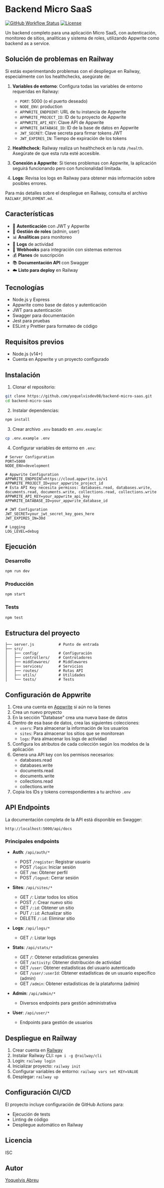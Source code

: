# Backend Micro SaaS

[![GitHub Workflow Status](https://img.shields.io/github/actions/workflow/status/yoquelvisdev08/backend-micro-saas/ci.yml?branch=main)](https://github.com/yoquelvisdev08/backend-micro-saas/actions)
[![License](https://img.shields.io/github/license/yoquelvisdev08/backend-micro-saas)](https://github.com/yoquelvisdev08/backend-micro-saas/blob/main/LICENSE)

Un backend completo para una aplicación Micro SaaS, con autenticación, monitoreo de sitios, analíticas y sistema de roles, utilizando Appwrite como backend as a service.

## Solución de problemas en Railway

Si estás experimentando problemas con el despliegue en Railway, especialmente con los healthchecks, asegúrate de:

1. **Variables de entorno**: Configura todas las variables de entorno requeridas en Railway:
   - `PORT`: 5000 (o el puerto deseado)
   - `NODE_ENV`: production
   - `APPWRITE_ENDPOINT`: URL de tu instancia de Appwrite
   - `APPWRITE_PROJECT_ID`: ID de tu proyecto de Appwrite
   - `APPWRITE_API_KEY`: Clave API de Appwrite
   - `APPWRITE_DATABASE_ID`: ID de la base de datos en Appwrite
   - `JWT_SECRET`: Clave secreta para firmar tokens JWT
   - `JWT_EXPIRES_IN`: Tiempo de expiración de los tokens

2. **Healthcheck**: Railway realiza un healthcheck en la ruta `/health`. Asegúrate de que esta ruta esté accesible.

3. **Conexión a Appwrite**: Si tienes problemas con Appwrite, la aplicación seguirá funcionando pero con funcionalidad limitada.

4. **Logs**: Revisa los logs en Railway para obtener más información sobre posibles errores.

Para más detalles sobre el despliegue en Railway, consulta el archivo `RAILWAY_DEPLOYMENT.md`.

## Características

- 🔐 **Autenticación** con JWT y Appwrite
- 👥 **Gestión de roles** (admin, user)
- 📊 **Analíticas** para monitoreo
- 📝 **Logs** de actividad
- 🔄 **Webhooks** para integración con sistemas externos
- 💰 **Planes** de suscripción
- 📚 **Documentación API** con Swagger
- ☁️ **Listo para deploy** en Railway

## Tecnologías

- Node.js y Express
- Appwrite como base de datos y autenticación
- JWT para autenticación
- Swagger para documentación
- Jest para pruebas
- ESLint y Prettier para formateo de código

## Requisitos previos

- Node.js (v14+)
- Cuenta en Appwrite y un proyecto configurado

## Instalación

1. Clonar el repositorio:

```bash
git clone https://github.com/yoquelvisdev08/backend-micro-saas.git
cd backend-micro-saas
```

2. Instalar dependencias:

```bash
npm install
```

3. Crear archivo `.env` basado en `.env.example`:

```bash
cp .env.example .env
```

4. Configurar variables de entorno en `.env`:

```
# Server Configuration
PORT=5000
NODE_ENV=development

# Appwrite Configuration
APPWRITE_ENDPOINT=https://cloud.appwrite.io/v1
APPWRITE_PROJECT_ID=your_appwrite_project_id
# Esta API Key necesita permisos: databases.read, databases.write, documents.read, documents.write, collections.read, collections.write
APPWRITE_API_KEY=your_appwrite_api_key
APPWRITE_DATABASE_ID=your_appwrite_database_id

# JWT Configuration
JWT_SECRET=your_jwt_secret_key_goes_here
JWT_EXPIRES_IN=30d

# Logging
LOG_LEVEL=debug
```

## Ejecución

### Desarrollo

```bash
npm run dev
```

### Producción

```bash
npm start
```

### Tests

```bash
npm test
```

## Estructura del proyecto

```
├── server.js           # Punto de entrada
├── src/
│   ├── config/         # Configuración
│   ├── controllers/    # Controladores
│   ├── middlewares/    # Middlewares
│   ├── services/       # Servicios
│   ├── routes/         # Rutas API
│   ├── utils/          # Utilidades
│   └── tests/          # Tests
```

## Configuración de Appwrite

1. Crea una cuenta en [Appwrite](https://appwrite.io) si aún no la tienes
2. Crea un nuevo proyecto
3. En la sección "Database" crea una nueva base de datos
4. Dentro de esa base de datos, crea las siguientes colecciones:
   - `users`: Para almacenar la información de los usuarios
   - `sites`: Para almacenar los sitios que se monitorean
   - `logs`: Para almacenar los logs de actividad
5. Configura los atributos de cada colección según los modelos de la aplicación
6. Genera una API key con los permisos necesarios:
   - databases.read
   - databases.write
   - documents.read
   - documents.write
   - collections.read
   - collections.write
7. Copia los IDs y tokens correspondientes a tu archivo `.env`

## API Endpoints

La documentación completa de la API está disponible en Swagger:

```
http://localhost:5000/api/docs
```

### Principales endpoints

- **Auth**: `/api/auth/*`
  - POST `/register`: Registrar usuario
  - POST `/login`: Iniciar sesión
  - GET `/me`: Obtener perfil
  - POST `/logout`: Cerrar sesión

- **Sites**: `/api/sites/*`
  - GET `/`: Listar todos los sitios
  - POST `/`: Crear nuevo sitio
  - GET `/:id`: Obtener un sitio
  - PUT `/:id`: Actualizar sitio
  - DELETE `/:id`: Eliminar sitio

- **Logs**: `/api/logs/*`
  - GET `/`: Listar logs

- **Stats**: `/api/stats/*`
  - GET `/`: Obtener estadísticas generales
  - GET `/activity`: Obtener distribución de actividad
  - GET `/user`: Obtener estadísticas del usuario autenticado
  - GET `/user/:userId`: Obtener estadísticas de un usuario específico (admin)
  - GET `/admin`: Obtener estadísticas de la plataforma (admin)

- **Admin**: `/api/admin/*`
  - Diversos endpoints para gestión administrativa

- **User**: `/api/user/*`
  - Endpoints para gestión de usuarios

## Despliegue en Railway

1. Crear cuenta en [Railway](https://railway.app/)
2. Instalar Railway CLI: `npm i -g @railway/cli`
3. Login: `railway login`
4. Inicializar proyecto: `railway init`
5. Configurar variables de entorno: `railway vars set KEY=VALUE`
6. Desplegar: `railway up`

## Configuración CI/CD

El proyecto incluye configuración de GitHub Actions para:

- Ejecución de tests
- Linting de código
- Despliegue automático en Railway

## Licencia

ISC

## Autor

[Yoquelvis Abreu](https://github.com/yoquelvisdev08) 